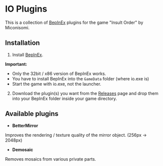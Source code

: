 # IO Plugins

This is a collection of [BepInEx](https://github.com/BepInEx/BepInEx) plugins for the game "Insult Order" by Miconisomi.

## Installation
1. Install [BepInEx](https://github.com/BepInEx/BepInEx).

**Important:**
* Only the 32bit / x86 version of BepInEx works.
* You have to install BepInEx into the `GameData` folder (where io.exe is)
* Start the game with io.exe, not the launcher.

2. Download the plugin(s) you want from the [Releases](https://github.com/MeidoDev/io-plugins/releases) page and drop them into your BepInEx folder inside your game directory.

## Available plugins

* **BetterMirror**

Improves the rendering / texture quality of the mirror object. (256px -> 2048px)

* **Demosaic**

Removes mosaics from various private parts.

